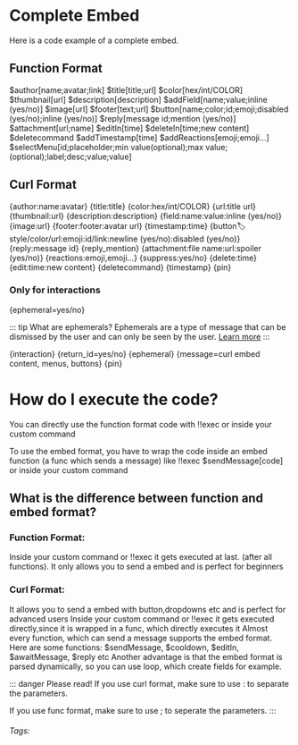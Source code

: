 # Complete Embed

Here is a code example of a complete embed.

## Function Format

$author[name;avatar;link]
$title[title;url]
$color[hex/int/COLOR]
$thumbnail[url]
$description[description]
$addField[name;value;inline (yes/no)]
$image[url]
$footer[text;url]
$button[name;color;id;emoji;disabled (yes/no);inline (yes/no)]
$reply[message id;mention (yes/no)]
$attachment[url;name]
$editIn[time]
$deleteIn[time;new content]
$deletecommand
$addTimestamp[time]
$addReactions[emoji;emoji...]
$selectMenu[id;placeholder;min value(optional);max value;(optional);label;desc;value;value]

## Curl Format

{author:name:avatar}
{title:title}
{color:hex/int/COLOR}
{url:title url}
{thumbnail:url}
{description:description}
{field:name:value:inline (yes/no)}
{image:url}
{footer:footer:avatar url}
{timestamp:time}
{button:label:style/color/url:emoji:id/link:newline (yes/no):disabled (yes/no)}
{reply:message id}
{reply_mention}
{attachment:file name:url:spoiler (yes/no)}
{reactions:emoji,emoji...}
{suppress:yes/no}
{delete:time}
{edit:time:new content}
{deletecommand}
{timestamp}
{pin}

### Only for interactions

{ephemeral=yes/no}

::: tip What are ephemerals?
Ephemerals are a type of message that can be dismissed by the user and can only be seen by the user. [Learn more](https://support.discord.com/hc/en-us/articles/1500000580222-Ephemeral-Messages-FAQ#:~:text=An%20"Ephemeral%20Message"%20is%20a,long%20enough%2C%20or%20restart%20Discord.)
:::

{interaction}
{return_id=yes/no}
{ephemeral}
{message=curl embed content, menus, buttons}
{pin}

# How do I execute the code?

You can directly use the function format code with !!exec or inside your custom command

To use the embed format, you have to wrap the code inside an embed function (a func which sends a message) like !!exec $sendMessage[code] or inside your custom command

## What is the difference between function and embed format?

### Function Format:

Inside your custom command or !!exec it gets executed at last. (after all functions).
It only allows you to send a embed and is perfect for beginners

### Curl Format:

It allows you to send a embed with button,dropdowns etc and is perfect for advanced users
Inside your custom command or !!exec it gets executed directly,since it is wrapped in a func, which directly executes it
Almost every function, which can send a message supports the embed format.
Here are some functions:
$sendMessage, $cooldown, $editIn, $awaitMessage, $reply etc
Another advantage is that the embed format is parsed dynamically, so you can use loop, which create fields for example.

::: danger Please read!
If you use curl format, make sure to use : to separate the parameters.

If you use func format, make sure to use ; to seperate the parameters.
:::

###### Tags: <Badge type="tip" text="embed" vertical="middle" />

